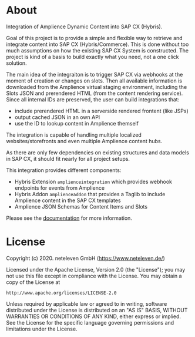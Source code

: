 # About
Integration of Amplience Dynamic Content into SAP CX (Hybris).

Goal of this project is to provide a simple and flexible way to retrieve and integrate content into SAP CX (Hybris/Commerce).
This is done without too much assumptions on how the existing SAP CX System is constructed. 
The project is kind of a basis to build exactly what you need, not a one click solution.

The main idea of the integraiton is to trigger SAP CX via webhooks at the moment of creation or changes on slots.
Then all available information is downloaded from the Amplience virtual staging environment,
including the Slots JSON and prerendered HTML (from the content rendering service). Since all internal
IDs are preserved, the user can build integrations that:
* include prerendered HTML in a serverside rendered frontent (like JSPs)
* output cached JSON in an own API
* use the ID to lookup content in Amplience themself

The integration is capable of handling multiple localized websites/storefronts and even multiple Amplience
content hubs.

As there are only few dependencies on existing structures and data models in SAP CX, it should fit nearly 
for all project setups.

This integration provides different components:
* Hybris Extension `amplienceintegration` which provides webhook endpoints for events from Amplience
* Hybris Addon `amplienceaddon` that provides a Taglib to include Amplience content in the SAP CX templates
* Amplience JSON Schemas for Content Items and Slots

Please see the [documentation](docs/README.md) for more information.


# License
Copyright (c) 2020. neteleven GmbH (https://www.neteleven.de/)

Licensed under the Apache License, Version 2.0 (the "License");
you may not use this file except in compliance with the License.
You may obtain a copy of the License at

    http://www.apache.org/licenses/LICENSE-2.0

Unless required by applicable law or agreed to in writing, software
distributed under the License is distributed on an "AS IS" BASIS,
WITHOUT WARRANTIES OR CONDITIONS OF ANY KIND, either express or implied.
See the License for the specific language governing permissions and
limitations under the License.
